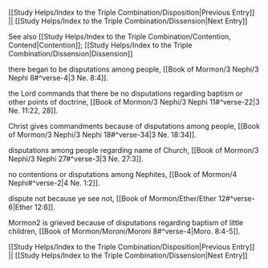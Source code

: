 [[Study Helps/Index to the Triple Combination/Disposition|Previous Entry]]  ||  [[Study Helps/Index to the Triple Combination/Dissension|Next Entry]]

 See also [[Study Helps/Index to the Triple Combination/Contention, Contend|Contention]]; [[Study Helps/Index to the Triple Combination/Dissension|Dissension]]

 there began to be disputations among people, [[Book of Mormon/3 Nephi/3 Nephi 8#^verse-4|3 Ne. 8:4]].

 the Lord commands that there be no disputations regarding baptism or other points of doctrine, [[Book of Mormon/3 Nephi/3 Nephi 11#^verse-22|3 Ne. 11:22, 28]].

 Christ gives commandments because of disputations among people, [[Book of Mormon/3 Nephi/3 Nephi 18#^verse-34|3 Ne. 18:34]].

 disputations among people regarding name of Church, [[Book of Mormon/3 Nephi/3 Nephi 27#^verse-3|3 Ne. 27:3]].

 no contentions or disputations among Nephites, [[Book of Mormon/4 Nephi#^verse-2|4 Ne. 1:2]].

 dispute not because ye see not, [[Book of Mormon/Ether/Ether 12#^verse-6|Ether 12:6]].

 Mormon2 is grieved because of disputations regarding baptism of little children, [[Book of Mormon/Moroni/Moroni 8#^verse-4|Moro. 8:4-5]].

[[Study Helps/Index to the Triple Combination/Disposition|Previous Entry]]  ||  [[Study Helps/Index to the Triple Combination/Dissension|Next Entry]]